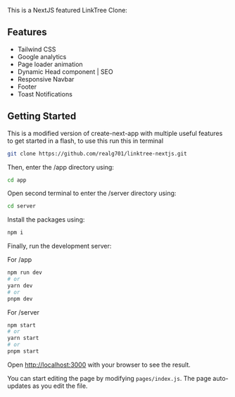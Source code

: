 This is a NextJS featured LinkTree Clone:

## Features

- Tailwind CSS
- Google analytics
- Page loader animation
- Dynamic Head component | SEO
- Responsive Navbar
- Footer
- Toast Notifications

## Getting Started

This is a modified version of create-next-app with multiple useful features to get started in a flash, to use this run this in terminal

```bash
git clone https://github.com/realg701/linktree-nextjs.git
```

Then, enter the /app directory using:
```bash
cd app
```
Open second terminal to enter the /server directory using:
```bash
cd server
```

Install the packages using:
```bash
npm i
```

Finally, run the development server:

For /app
```bash
npm run dev
# or
yarn dev
# or
pnpm dev
```

For /server
```bash
npm start
# or
yarn start
# or
pnpm start
```


Open [http://localhost:3000](http://localhost:3000) with your browser to see the result.

You can start editing the page by modifying `pages/index.js`. The page auto-updates as you edit the file.
